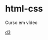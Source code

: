 # html-css
 
Curso em vídeo 

<a href="brun0car1oso.github.io/html-css/desafio/ds3/index.html">d3</a>